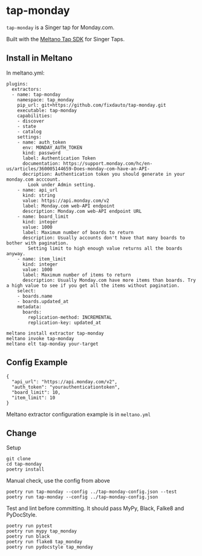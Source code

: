 # tap-monday

`tap-monday` is a Singer tap for Monday.com.

Built with the [Meltano Tap SDK](https://sdk.meltano.com) for Singer Taps.

## Install in Meltano

In meltano.yml:

```
plugins:
  extractors:
  - name: tap-monday
    namespace: tap_monday
    pip_url: git+https://github.com/fixdauto/tap-monday.git
    executable: tap-monday
    capabilities:
    - discover
    - state
    - catalog
    settings:
    - name: auth_token
      env: MONDAY_AUTH_TOKEN
      kind: password
      label: Authentication Token
      documentation: https://support.monday.com/hc/en-us/articles/360005144659-Does-monday-com-have-an-API-
      decription: Authentication token you should generate in your monday.com acccount.
        Look under Admin setting.
    - name: api_url
      kind: string
      value: https://api.monday.com/v2
      label: Monday.com web-API endpoint
      description: Monday.com web-API endpoint URL
    - name: board_limit
      kind: integer
      value: 1000
      label: Maximum number of boards to return
      description: Usually accounts don't have that many boards to bother with pagination.
        Setting limit to high enough value returns all the boards anyway.
    - name: item_limit
      kind: integer
      value: 1000
      label: Maximum number of items to return
      description: Usually Monday.com have more items than boards. Try a high value to see if you get all the items without pagination.
    select:
    - boards.name
    - boards.updated_at
    metadata:
      boards:
        replication-method: INCREMENTAL
        replication-key: updated_at
```

```
meltano install extractor tap-monday
meltano invoke tap-monday
meltano elt tap-monday your-target
```

## Config Example

```
{
  "api_url": "https://api.monday.com/v2",
  "auth_token": "yourauthenticationtoken",
  "board_limit": 10,
  "item_limit": 10
}
```

Meltano extractor configuration example is in `meltano.yml`

## Change

Setup
```
git clone
cd tap-monday
poetry install
```

Manual check, use the config from above
```
poetry run tap-monday --config ../tap-monday-config.json --test
poetry run tap-monday --config ../tap-monday-config.json
```

Test and lint before committing. It should pass MyPy, Black, Falke8 and PyDocStyle.
```
poetry run pytest
poetry run mypy tap_monday
poetry run black
poetry run flake8 tap_monday
poetry run pydocstyle tap_monday
```
